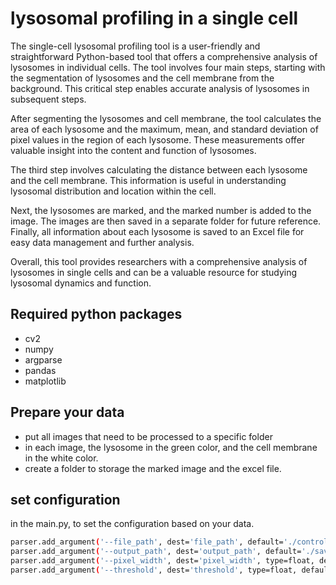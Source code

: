 # lysosomal profiling in a single cell

The single-cell lysosomal profiling tool is a user-friendly and straightforward Python-based tool that offers a comprehensive analysis of lysosomes in individual cells. The tool involves four main steps, starting with the segmentation of lysosomes and the cell membrane from the background. This critical step enables accurate analysis of lysosomes in subsequent steps.

After segmenting the lysosomes and cell membrane, the tool calculates the area of each lysosome and the maximum, mean, and standard deviation of pixel values in the region of each lysosome. These measurements offer valuable insight into the content and function of lysosomes.

The third step involves calculating the distance between each lysosome and the cell membrane. This information is useful in understanding lysosomal distribution and location within the cell.

Next, the lysosomes are marked, and the marked number is added to the image. The images are then saved in a separate folder for future reference. Finally, all information about each lysosome is saved to an Excel file for easy data management and further analysis.

Overall, this tool provides researchers with a comprehensive analysis of lysosomes in single cells and can be a valuable resource for studying lysosomal dynamics and function.

## Required python packages
- cv2
- numpy
- argparse
- pandas
- matplotlib

## Prepare your data
- put all images that need to be processed to a specific folder
- in each image, the lysosome in the green color, and the cell membrane in the white color.
- create a folder to storage the marked image and the excel file.

## set configuration
in the main.py, to set the configuration based on your data.
```bash
parser.add_argument('--file_path', dest='file_path', default='./control/', nargs='+', help='the path of storing your image file')
parser.add_argument('--output_path', dest='output_path', default='./saved_control/', nargs='+', help='the path of saving the marked image')
parser.add_argument('--pixel_width', dest='pixel_width', type=float, default=0.1, help='the width of pixel in the real space')
parser.add_argument('--threshold', dest='threshold', type=float, default=20, help='the threshold of pixel value to extract the component')
```
